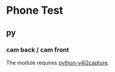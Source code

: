 # Phone Test

## py

### cam back / cam front

The module requires [python-v4l2capture](https://codeberg.org/mdt/python-v4l2capture).

